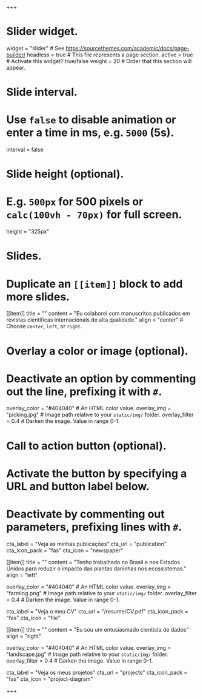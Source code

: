 +++
# Slider widget.
widget = "slider"  # See  https://sourcethemes.com/academic/docs/page-builder/
headless = true  # This file represents a page section.
active = true  # Activate this widget? true/false
weight = 20  # Order that this section will appear.

# Slide interval.
# Use `false` to disable animation or enter a time in ms, e.g. `5000` (5s).
interval = false

# Slide height (optional).
# E.g. `500px` for 500 pixels or `calc(100vh - 70px)` for full screen.
height = "325px"

# Slides.
# Duplicate an `[[item]]` block to add more slides.
[[item]]
  title = ""
  content = "Eu colaborei com manuscritos publicados em revistas científicas internacionais de alta qualidade."
  align = "center"  # Choose `center`, `left`, or `right`.

  # Overlay a color or image (optional).
  #   Deactivate an option by commenting out the line, prefixing it with `#`.
  overlay_color = "#404040"  # An HTML color value.
  overlay_img = "picking.jpg"  # Image path relative to your `static/img/` folder.
  overlay_filter = 0.4  # Darken the image. Value in range 0-1.

  # Call to action button (optional).
  #   Activate the button by specifying a URL and button label below.
  #   Deactivate by commenting out parameters, prefixing lines with `#`.
  cta_label = "Veja as minhas publicaçōes"
  cta_url = "publication"
  cta_icon_pack = "fas"
  cta_icon = "newspaper"

[[item]]
  title = ""
  content = "Tenho trabalhado no Brasil e nos Estados Unidos para reduzir o impacto das plantas daninhas nos ecossistemas."
  align = "left"

  overlay_color = "#404040"  # An HTML color value.
  overlay_img = "farming.png"  # Image path relative to your `static/img/` folder.
  overlay_filter = 0.4  # Darken the image. Value in range 0-1.
  
  cta_label = "Veja o meu CV"
  cta_url = "/resume/CV.pdf"
  cta_icon_pack = "fas"
  cta_icon = "file"

[[item]]
  title = ""
  content = "Eu sou um entusiasmado cientista de dados"
  align = "right"

  overlay_color = "#404040"  # An HTML color value.
  overlay_img = "landscape.jpg"  # Image path relative to your `static/img/` folder.
  overlay_filter = 0.4  # Darken the image. Value in range 0-1.

  cta_label = "Veja os meus projetos"
  cta_url = "projects"
  cta_icon_pack = "fas"
  cta_icon = "project-diagram"
  

+++
